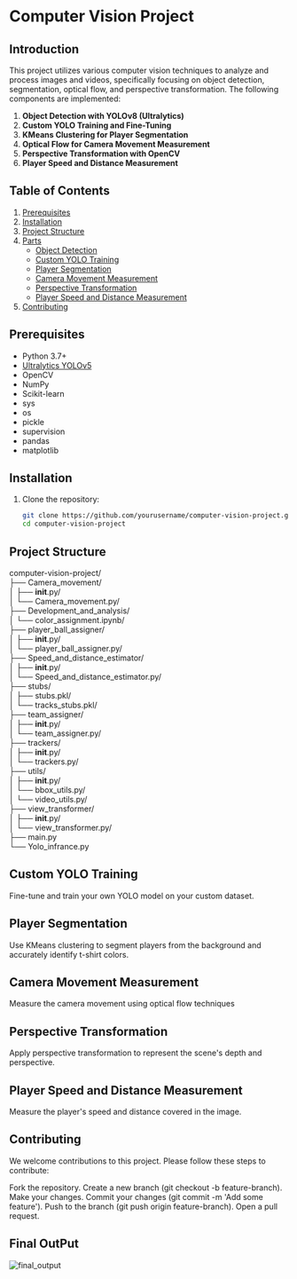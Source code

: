 # Computer Vision Project

## Introduction
This project utilizes various computer vision techniques to analyze and process images and videos, specifically focusing on object detection, segmentation, optical flow, and perspective transformation. The following components are implemented:

1. **Object Detection with YOLOv8 (Ultralytics)**
2. **Custom YOLO Training and Fine-Tuning**
3. **KMeans Clustering for Player Segmentation**
4. **Optical Flow for Camera Movement Measurement**
5. **Perspective Transformation with OpenCV**
6. **Player Speed and Distance Measurement**

## Table of Contents
1. [Prerequisites](#prerequisites)
2. [Installation](#installation)
3. [Project Structure](#project-structure)
4. [Parts](#usage)
    - [Object Detection](#object-detection)
    - [Custom YOLO Training](#custom-yolo-training)
    - [Player Segmentation](#player-segmentation)
    - [Camera Movement Measurement](#camera-movement-measurement)
    - [Perspective Transformation](#perspective-transformation)
    - [Player Speed and Distance Measurement](#player-speed-and-distance-measurement)
5. [Contributing](#contributing)


## Prerequisites
- Python 3.7+
- [Ultralytics YOLOv5](https://github.com/ultralytics/yolov5)
- OpenCV
- NumPy
- Scikit-learn
- sys
- os
- pickle
- supervision
- pandas
- matplotlib

## Installation
1. Clone the repository:
    ```sh
    git clone https://github.com/yourusername/computer-vision-project.git
    cd computer-vision-project
    ```

## Project Structure
computer-vision-project/<br>
├── Camera_movement/<br>
│ ├── __init__.py/<br>
│ └── Camera_movement.py/<br>
├── Development_and_analysis/<br>
│ └── color_assignment.ipynb/<br>
├── player_ball_assigner/<br>
│ ├── __init__.py/<br>
│ └── player_ball_assigner.py/<br>
├── Speed_and_distance_estimator/<br>
│ ├── __init__.py/<br>
│ └── Speed_and_distance_estimator.py/<br>
├── stubs/<br>
│ ├── stubs.pkl/<br>
│ └── tracks_stubs.pkl/<br>
├── team_assigner/<br>
│ ├── __init__.py/<br>
│ └── team_assigner.py/<br>
├── trackers/<br>
│ ├── __init__.py/<br>
│ └── trackers.py/<br>
├── utils/<br>
│ ├── __init__.py/<br>
│ └── bbox_utils.py/<br>
│ └── video_utils.py/<br>
├── view_transformer/<br>
│ ├── __init__.py/<br>
│ └── view_transformer.py/<br>
├── main.py<br>
└── Yolo_infrance.py<br>

## Custom YOLO Training
Fine-tune and train your own YOLO model on your custom dataset.

## Player Segmentation
Use KMeans clustering to segment players from the background and accurately identify t-shirt colors.

## Camera Movement Measurement
Measure the camera movement using optical flow techniques

## Perspective Transformation
Apply perspective transformation to represent the scene's depth and perspective.

## Player Speed and Distance Measurement
Measure the player's speed and distance covered in the image.

## Contributing
We welcome contributions to this project. Please follow these steps to contribute:

Fork the repository.
Create a new branch (git checkout -b feature-branch).
Make your changes.
Commit your changes (git commit -m 'Add some feature').
Push to the branch (git push origin feature-branch).
Open a pull request.


## Final OutPut
![final_output](https://github.com/user-attachments/assets/1db44106-1d65-4ee6-8acd-41f0931023c2)
